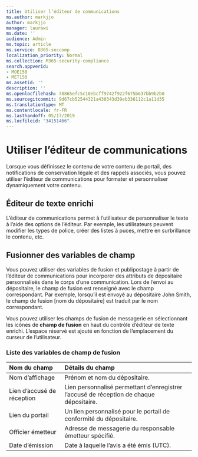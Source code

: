 ```yaml
---
title: Utiliser l’éditeur de communications
ms.author: markjjo
author: markjjo
manager: laurawi
ms.date: ''
audience: Admin
ms.topic: article
ms.service: O365-seccomp
localization_priority: Normal
ms.collection: M365-security-compliance
search.appverid:
- MOE150
- MET150
ms.assetid: ''
description: ''
ms.openlocfilehash: 78865efc5c10ebcff9742f922f675b637bb9b2b0
ms.sourcegitcommit: 9d67cb52544321a430343d39eb336112c1a11d35
ms.translationtype: MT
ms.contentlocale: fr-FR
ms.lasthandoff: 05/17/2019
ms.locfileid: "34151466"
---
```

# <a name="use-the-communications-editor"></a>Utiliser l’éditeur de communications

Lorsque vous définissez le contenu de votre contenu de portail, des notifications de conservation légale et des rappels associés, vous pouvez utiliser l’éditeur de communications pour formater et personnaliser dynamiquement votre contenu.

## <a name="rich-text-editor"></a>Éditeur de texte enrichi 

L’éditeur de communications permet à l’utilisateur de personnaliser le texte à l’aide des options de l’éditeur. Par exemple, les utilisateurs peuvent modifier les types de police, créer des listes à puces, mettre en surbrillance le contenu, etc. 

## <a name="merge-field-variables"></a>Fusionner des variables de champ

Vous pouvez utiliser des variables de fusion et publipostage à partir de l’éditeur de communications pour incorporer des attributs de dépositaire personnalisés dans le corps d’une communication. Lors de l’envoi au dépositaire, le champ de fusion est renseigné avec le champ correspondant. Par exemple, lorsqu’il est envoyé au dépositaire John Smith, le champ de fusion [nom du dépositaire] est traduit par le nom correspondant. 

Vous pouvez utiliser les champs de fusion de messagerie en sélectionnant les icônes de **champ de fusion** en haut du contrôle d’éditeur de texte enrichi. L’espace réservé est ajouté en fonction de l’emplacement du curseur de l’utilisateur. 

### <a name="list-of-merge-field-variables"></a>Liste des variables de champ de fusion

| Nom du champ                  | Détails du champ | 
| :------------------- | :------------------- |
| Nom d’affichage  | Prénom et nom du dépositaire. | 
| Lien d’accusé de réception | Lien personnalisé permettant d’enregistrer l’accusé de réception de chaque dépositaire.|                 |
| Lien du portail     | Un lien personnalisé pour le portail de conformité du dépositaire.|                |
| Officier émetteur                   | Adresse de messagerie du responsable émetteur spécifié.|                   |
| Date d’émission                   | Date à laquelle l’avis a été émis (UTC).              |